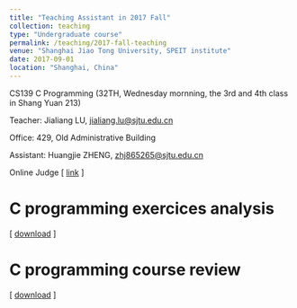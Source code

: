 ```yaml
---
title: "Teaching Assistant in 2017 Fall"
collection: teaching
type: "Undergraduate course"
permalink: /teaching/2017-fall-teaching
venue: "Shanghai Jiao Tong University, SPEIT institute"
date: 2017-09-01
location: "Shanghai, China"
---
```


CS139 C Programming (32TH, Wednesday mornning, the 3rd and 4th class in Shang Yuan 213)

Teacher: Jialiang LU, jialiang.lu@sjtu.edu.cn

Office: 429, Old Administrative Building

Assistant: Huangjie ZHENG, zhj865265@sjtu.edu.cn

Online Judge
\[ [link](http://wirelesslab.sjtu.edu.cn:8088/jol/) \]

C programming exercices analysis
======
\[ [download](http://JegZheng.github.io/files/teaching/C_exercise.pdf) \]

C programming course review
======
\[ [download](http://JegZheng.github.io/files/teaching/C_review.pdf) \]
